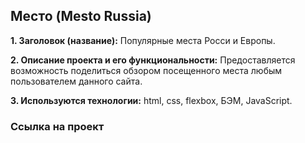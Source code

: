## Место (Mesto Russia)

**1. Заголовок (название):** Популярные места Росси и Европы.

**2. Описание проекта и его функциональности:** Предоставляется возможность поделиться обзором посещенного места любым пользователем данного сайта.

**3. Используются технологии:** html, css, flexbox, БЭМ, JavaScript.

### Ссылка на проект
